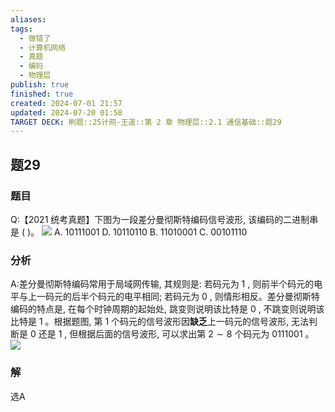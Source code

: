 ```yaml
---
aliases: 
tags:
  - 做错了
  - 计算机网络
  - 真题
  - 编码
  - 物理层
publish: true
finished: true
created: 2024-07-01 21:57
updated: 2024-07-20 01:58
TARGET DECK: 刷题::25计网-王道::第 2 章 物理层::2.1 通信基础::题29
---
```


## 题29
### 题目
Q:【2021 统考真题】下图为一段差分曼彻斯特编码信号波形, 该编码的二进制串是 ( )。
![](https://img.hwenyi.live/202406021136363.webp)
A. 10111001 D. 10110110
B. 11010001 C. 00101110
### 分析
A:差分曼彻斯特编码常用于局域网传输, 其规则是: 若码元为 1 , 则前半个码元的电平与上一码元的后半个码元的电平相同; 若码元为 0 , 则情形相反。差分曼彻斯特编码的特点是, 在每个时钟周期的起始处, 跳变则说明该比特是 0 , 不跳变则说明该比特是 1 。根据题图, 第 1 个码元的信号波形因**缺乏**上一码元的信号波形, 无法判断是 0 还是 1 , 但根据后面的信号波形, 可以求出第 $2 \sim  8$ 个码元为 0111001 。
![](https://img.hwenyi.live/202407200158399.webp)
### 解
选A
<!--ID: 1721412115654-->

